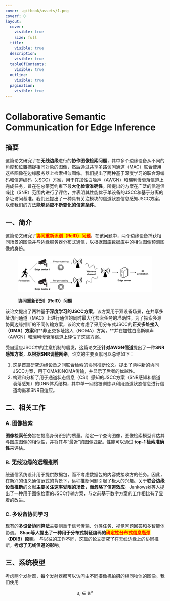 ```yaml
---
cover: .gitbook/assets/1.png
coverY: 0
layout:
  cover:
    visible: true
    size: full
  title:
    visible: true
  description:
    visible: true
  tableOfContents:
    visible: true
  outline:
    visible: true
  pagination:
    visible: true
---
```


# Collaborative Semantic Communication for Edge Inference

## 摘要

这篇论文研究了在**无线边缘**进行的**协作图像检索问题**，其中多个边缘设备从不同的角度和位置捕捉相同对象的图像，然后通过共享多路访问通道（MAC）联合使用这些图像在边缘服务器上检索相似图像。我们提出了两种基于深度学习的联合源编码和信道编码（JSCC）方案，用于在加性白噪声（AWGN）和瑞利慢衰落信道上完成任务，旨在在总带宽约束下最**大化检索准确性**。所提出的方案在广泛的信道信噪比（SNR）范围内进行了评估，并表明其性能优于单设备的JSCC和基于分离的多址访问基准。我们还提出了一种具有关注模块的信道状态信息感知JSCC方案，以使我们的方法**能够适应不断变化的信道条件**。

## 一、简介 <a href="#10532318" id="10532318"></a>

这篇论文研究了<mark style="color:red;">**协同重新识别（ReID）问题**</mark>，在该问题中，两个边缘设备捕获相同场景的图像并与边缘服务器分布式通信，以根据图库数据库中的相似图像预测图像的身份。

<figure><img src=".gitbook/assets/QQ截图20231004125206.png" alt="" width="563"><figcaption><p><strong>协同重新识别（ReID）问题</strong></p></figcaption></figure>

该论文提出了两种基**于深度学习的JSCC方案**。该方案用于双设备场景，在共享多址访问通道（MAC）上进行通信的同时最大化检索任务的准确性。为了探索多源协同边缘推断的不同传输方案，该论文考虑了采用分布式JSCC的**正交多址接入（OMA）方案**和**非正交多址接入（NOMA）方案，**并在加性白高斯噪声（AWGN）和瑞利慢衰落信道上评估了这些方案。

受自适应JSCC中的注意机制的启发，这篇论文还**针对AWGN信道**提出了一种**SNR感知方案**，**以根据SNR调整网络**。论文的主要贡献可以总结如下：

1. &#x20;这是首篇研究边缘设备之间联合检索的协同推断论文。提出了两种新的协同JSCC方案，用于OMA和NOMA传输，并显示了后者的优越性。
2. 构建和分析了用于通道状态信息（CSI）感知的JSCC方案（SNR感知和信道衰落感知）的DNN体系结构，其中单一网络被训练以利用通道状态信息进行信道均衡和SNR自适应。

## 二、相关工作

### A. 图像检索&#x20;

**图像检索任务**旨在提高身份识别的质量。给定一个查询图像，图像检索模型评估其与图库图像的相似性，并将其与“最近”的图像匹配。性能可以通过 **top-1 检索准确性**来评估。

### B. 无线边缘的远程推断&#x20;

统通信系统设计用于提供数据包，而不考虑数据包的内容或接收方的任务。因此，在新兴的语义通信范式的背景下，远程推断问题引起了极大的兴趣。关于**联合边缘设备推断**的文献**主要关注速率受限的场景，而忽略了信道效应**。Jankowski等人提出了一种用于图像检索的JSCC传输方案，与之前基于数字方案的工作相比有了显着的改进。

### C. 多设备协同学习&#x20;

现有的**多设备协同算法**主要侧重于信号传输、分类任务、视觉问题回答和多智能体协调。 **Shao等人提出了一种用于分布式特征编码的**<mark style="color:red;">**确定性分布式信息瓶颈**</mark>**（DDIB）原则**。 与以往的工作不同，这篇的论文研究了在无线边缘上的协同推断，**考虑了无线信道的影响**。

## 三、系统模型

考虑两个发射器，每个发射器都可以访问由不同摄像机拍摄的相同物体的图像。我们使用

$$
s_i \in \mathbb{R}^p
$$



